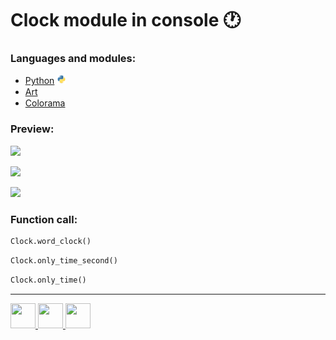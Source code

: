 # Clock module in console :clock1:


### Languages and modules:

* [Python](https://www.python.org/) <img src="https://raw.githubusercontent.com/devicons/devicon/1119b9f84c0290e0f0b38982099a2bd027a48bf1/icons/python/python-original.svg" width="15" height="15"/>
* [Art](https://pypi.org/project/art/) <img src="https://pypi.org/static/images/logo-small.2a411bc6.svg" width="15" height="15"/>
* [Colorama](https://pypi.org/project/colorama/) <img src="https://pypi.org/static/images/logo-small.2a411bc6.svg" width="15" height="15"/>


### Preview: 
![](https://github.com/titanilham/clock_module_in_console-/blob/main/Preview1.png?raw=true)

![](https://github.com/titanilham/clock_module_in_console-/blob/main/Preview3.png?raw=true)

![](https://github.com/titanilham/clock_module_in_console-/blob/main/Preview2.png?raw=true)

### Function call: 

```python
Clock.word_clock()
```

```python
Clock.only_time_second()
```

```python
Clock.only_time()
```



----

<div id="badges">
  <a href="https://vk.com/aniime_guy" >
    <img src="https://img.icons8.com/?size=512&id=13977&format=png"width="40" height="40"/>
  </a>
  <a href="https://t.me/Ilham06">
    <img src="https://img.icons8.com/?size=512&id=63306&format=png"width="40" height="40"/>
  </a>
  <a href="https://www.youtube.com/channel/UC9m1N5x0OXWihGpR50Yk35g">
    <img src="https://img.icons8.com/?size=512&id=13983&format=png"width="40" height="40" />
  </a>
</div>
